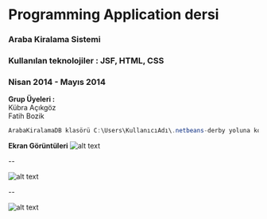 # Programming Application dersi
### Araba Kiralama Sistemi
### Kullanılan teknolojiler : JSF, HTML, CSS 
### Nisan 2014 - Mayıs 2014

**Grup Üyeleri :** <br/>
Kübra Açıkgöz <br/>
Fatih Bozik

  ```java
  ArabaKiralamaDB klasörü C:\Users\KullanıcıAdı\.netbeans-derby yoluna kopyalanacak.
  ```

**Ekran Görüntüleri**
![alt text](https://fatihbozik.files.wordpress.com/2015/02/resim19.png)

--

![alt text](https://fatihbozik.files.wordpress.com/2015/02/resim20.png)

--

![alt text](https://fatihbozik.files.wordpress.com/2015/02/resim21.png)




